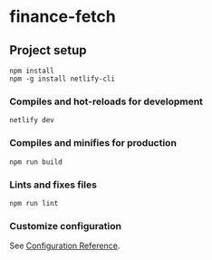# finance-fetch

## Project setup
```
npm install
npm -g install netlify-cli
```

### Compiles and hot-reloads for development
```
netlify dev
```

### Compiles and minifies for production
```
npm run build
```

### Lints and fixes files
```
npm run lint
```

### Customize configuration
See [Configuration Reference](https://cli.vuejs.org/config/).
